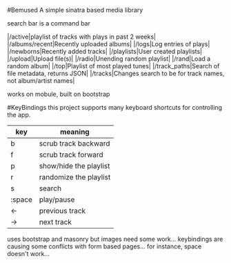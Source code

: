 #Bemused
A simple sinatra based media library

search bar is a command bar

|/active|playlist of tracks with plays in past 2 weeks|
|/albums/recent|Recently uploaded albums|
|/logs|Log entries of plays|
|/newborns|Recently added tracks|
|/playlists|User created playlists|
|/upload|Upload file(s)|
|/radio|Unending random playlist|
|/rand|Load a random album|
|/top|Playlist of most played tunes|
|/track\_paths|Search of file metadata, returns JSON|
|/tracks|Changes search to be for track names, not album/artist names|



works on mobule, built on bootstrap

#KeyBindings
this project supports many keyboard shortcuts for controlling the app.

|key|meaning|
|---|---|
|b|scrub track backward|
|f|scrub track forward|
|p|show/hide the playlist|
|r|randomize the playlist|
|s|search|
|:space|play/pause|
|←|previous track|
|→|next track|

uses bootstrap and masonry but images need some work...
keybindings are causing some conflicts with form based pages...
for instance, space doesn't work...

